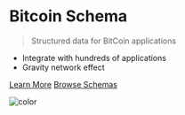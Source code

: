 # **Bitcoin Schema**

> Structured data for BitCoin applications

- Integrate with hundreds of applications
- Gravity network effect

[Learn More](#what-is-schema)
[Browse Schemas](schemas.md)

![color](#ecfcff)
